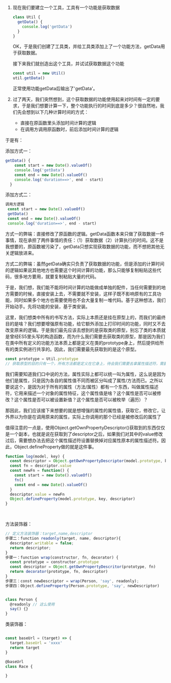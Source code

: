 1. 现在我们要建立一个工具，工具有一个功能是获取数据

   ```javascript
   class Util {
     getData() {
       console.log('getData')
     }
   }
   ```

   OK，于是我们创建了工具类，并给工具类添加上了一个功能方法，getData用于获取数据。

   接下来我们就创造出这个工具，并试试获取数据这个功能

   ```javascript
   const util = new Util()
   util.getData()
   ```

   正常使用功能getData后输出了'getData'。

2. 过了两天，我们突然想到，这个获取数据的功能使用起来对时间有一定的要求，于是我们想要计算一下，整个功能执行的时间到底是多少？很自然地，我们先会想到以下几种计算时间的方式：
   - 直接在原函数里头添加时间计算的逻辑
   - 在调用方调用原函数时，前后添加时间计算的逻辑

 于是有：

添加方式一： 

```javascript
getData() {
    const start = new Date().valueOf()
    console.log('getData')
    const end = new Date().valueOf()
    console.log('duration==>', end - start)
  }
```

添加方式二：

```javascript
调用方逻辑
 const start = new Date().valueOf()
 getData()
 const end = new Date().valueOf()
 console.log('duration==>', end - start)
```

 方式一的弊端：直接修改了原函数的逻辑。getData函数本来只做了获取数据一件事情，现在承担了两件事情的责任：（1）获取数据（2）计算执行的时间。这不是我想要的，原函数被污染了，getData只想实现获取数据的功能，而不想把其他无关逻辑放进来。

方式二的弊端：虽然getData确实只负责了获取数据的功能，但是添加的计算时间的逻辑如果说其他地方也需要这个时间计算的功能，那么只能够复制粘贴这些代码，很多地方要用，就要复制粘贴大量的代码。

于是，我们想，我们能不能将时间计算的功能做成单独的配件，当任何需要到的地方需要的时候，直接安装上去，不需要就不安装，这样子既不影响原有的工具功能，同时如果多个地方也需要使用也不会大量复制一堆代码。基于这种想法，我们开始动手。先将功能的安装，基于类安装。

这里，我们想类中所有的书写方法，实际上本质还是挂在原型上的，而我们的最终目的是啥？我们想要增强原有功能，给它额外添加上打印时间的功能，同时又不去改变原来的逻辑。于是我们最先应该去想到的是获取类的原型，别忘了类的本质就是曾经ES5里头写的构造函数，而为什么我们需要去获取类的原型，那是因为我们在类中所有定义的功能方法本质上都是定义在类的prototype身上，然后提供给所有的类实例进行共享的。因此，我们需要最先获取到的是这个原型。

```javascript
const prototype = Util.prototype
// 获取原型的目的只有一个，所有方法都是定义在它身上，待会我们需要去拿属性描述符，需要用到它，因为方法定义实际上是定义在属性描述符身上的
```

我们需要知道我们口中说的方法，属性实际上都可以统一叫为属性，这么说是因为他们是属性，只是因为各自的属性值不同而被区分叫成了属性/方法而已。之所以要说这个，是因为对于所有的属性（方法/属性）都有一个东西，叫做属性描述符，它用来描述一个对象的属性特征，这个属性值是啥？这个属性是否可以被修改？这个属性是否可以被设置新值？这个属性是否可以被枚举（遍历）？

那因此，我们应该接下来想要的就是想增强的属性的属性值，获取它，修改它，让外界以为你是在调用原来的属性，实际上你调用的那个已经是被修改后的属性了

值得注意的一点是，使用Object.getOwnPropertyDescriptor()获取到的东西仅仅是一个副本，也就是说在获取到了descriptor之后，如果我们对其中的value修改过后，需要想办法去把这个属性描述符设置替换掉对应属性原本的属性描述符。因此，Object.defineProperty做的就是这件事。

```javascript
function log(model, key) {
  const descriptor = Object.getOwnPropertyDescriptor(model.prototype, key)
  const fn = descriptor.value
  const newFn = function() {
    const start = new Date().valueOf()
    fn()
    const end = new Date().valueOf()
  }
  descriptor.value = newFn
  Object.defineProperty(model.prototype, key, descriptor)
}
```

​     

方法装饰器：

```javascript
// 定义方法装饰器：target,name,descriptor
步骤二：function readonly(target, name, descriptor){
  descriptor.writable = false;
  return descriptor;
}
步骤一：function wrap(constructor, fn, decorator) {
  const prototype = constructor.prototype
  const descriptor = Object.getOwnPropertyDescritor(prototype, fn)
  return decorator(prototype, fn, descriptor)
}
步骤三：const newDescriptor = wrap(Person, 'say', readonly);
步骤四：Object.defineProperty(Person.prototype, 'say', newDescriptor)


class Person {
  @readonly // 这么使用
  say() {}
}

```

类装饰器：

```javascript

const baseUrl = (target) => {
  target.baseUrl = 'xxxx'
  return target
}

@baseUrl
class Race {
  
}
```

